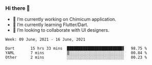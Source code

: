 ### Hi there 👋

<!--
**devcat37/devcat37** is a ✨ _special_ ✨ repository because its `README.md` (this file) appears on your GitHub profile.-->


- 🔭 I’m currently working on Chimicum application.
- 🌱 I’m currently learning Flutter/Dart.
- 👯 I’m looking to collaborate with UI designers.
<!-- - 🤔 I’m looking for help with ... -->

<!--START_SECTION:waka-->
```text
Week: 09 June, 2021 - 16 June, 2021

Dart       15 hrs 33 mins  ████████████████████████▓   98.75 % 
YAML       7 mins          ▒░░░░░░░░░░░░░░░░░░░░░░░░   00.84 % 
Other      2 mins          ░░░░░░░░░░░░░░░░░░░░░░░░░   00.23 % 
```
<!--END_SECTION:waka-->
